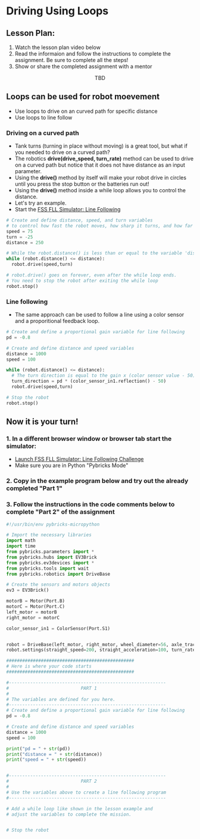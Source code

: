 # Driving Using Loops

## Lesson Plan:
1. Watch the lesson plan video below
2. Read the informaion and follow the instructions to complete the assignment.  Be sure to complete all the steps!
3. Show or share the completed assignment with a mentor

<p align="center">
TBD
</p>

## Loops can be used for robot moevement
  * Use loops to drive on an curved path for specific distance  
  * Use loops to line follow

### Driving on a curved path
 * Tank turns (turning in place without moving) is a great tool, but what if you needed to drive on a curved path?
 * The robotics **drive(drive_speed, turn_rate)** method can be used to drive on a curved path but notice that it does not have distance as an input parameter.
 * Using the **drive()** method by itself will make your robot drive in circles until you press the stop button or the batteries run out!
 * Using the **drive()** method inside a while loop allows you to control the distance.
 * Let's try an example.
 * Start the [FSS FLL Simulator: Line Following](https://fssfll.github.io/gears/public/index.html?worldJSON=https%3A%2F%2Ffssfll.github.io%2Ffssfll%2Flessons%2Fdriving_with_loops%2Flinefollowing.json)

```python
# Create and define distance, speed, and turn variables
# to control how fast the robot moves, how sharp it turns, and how far it will go.
speed = 75
turn = -25
distance = 250

# While the robot.distance() is less than or equal to the variable 'distance' stay in the while loop
while (robot.distance() <= distance):
  robot.drive(speed,turn)

# robot.drive() goes on forever, even after the while loop ends.
# You need to stop the robot after exiting the while loop
robot.stop()
```

### Line following
 * The same approach can be used to follow a line using a color sensor and a proporitional feedback loop.


```python
# Create and define a proportional gain variable for line following
pd = -0.8

# Create and define distance and speed variables
distance = 1000
speed = 100

while (robot.distance() <= distance):
  # The turn direction is equal to the gain x (color sensor value - 50)
  turn_direction = pd * (color_sensor_in1.reflection() - 50)
  robot.drive(speed,turn)

# Stop the robot
robot.stop()
```

## Now it is your turn!

### 1. In a different browser window or browser tab start the simulator: 

  * [Launch FSS FLL Simulator: Line Following Challenge](https://fssfll.github.io/gears/public/index.html?worldJSON=https%3A%2F%2Ffssfll.github.io%2Ffssfll%2Flessons%2Fdriving_with_loops%2Flinefollowing2.json)
  * Make sure you are in Python "Pybricks Mode"

### 2. Copy in the example program below and try out the already completed "Part 1"

### 3. Follow the instructions in the code comments below to complete "Part 2" of the assignment

```python
#!/usr/bin/env pybricks-micropython

# Import the necessary libraries
import math
import time
from pybricks.parameters import *
from pybricks.hubs import EV3Brick
from pybricks.ev3devices import *
from pybricks.tools import wait
from pybricks.robotics import DriveBase

# Create the sensors and motors objects
ev3 = EV3Brick()

motorB = Motor(Port.B)
motorC = Motor(Port.C)
left_motor = motorB
right_motor = motorC

color_sensor_in1 = ColorSensor(Port.S1)


robot = DriveBase(left_motor, right_motor, wheel_diameter=56, axle_track=108)
robot.settings(straight_speed=200, straight_acceleration=100, turn_rate=100, turn_acceleration=100)

################################################
# Here is where your code starts
################################################

#-----------------------------------------------------------
#                           PART 1
#
# The variables are defined for you here.
#-----------------------------------------------------------
# Create and define a proportional gain variable for line following
pd = -0.8

# Create and define distance and speed variables
distance = 1000
speed = 100

print("pd = " + str(pd))
print("distance = " + str(distance))
print("speed = " + str(speed))


#-----------------------------------------------------------
#                           PART 2
#
# Use the variables above to create a line following program
#-----------------------------------------------------------

# Add a while loop like shown in the lesson example and
# adjust the variables to complete the mission.


# Stop the robot

```


